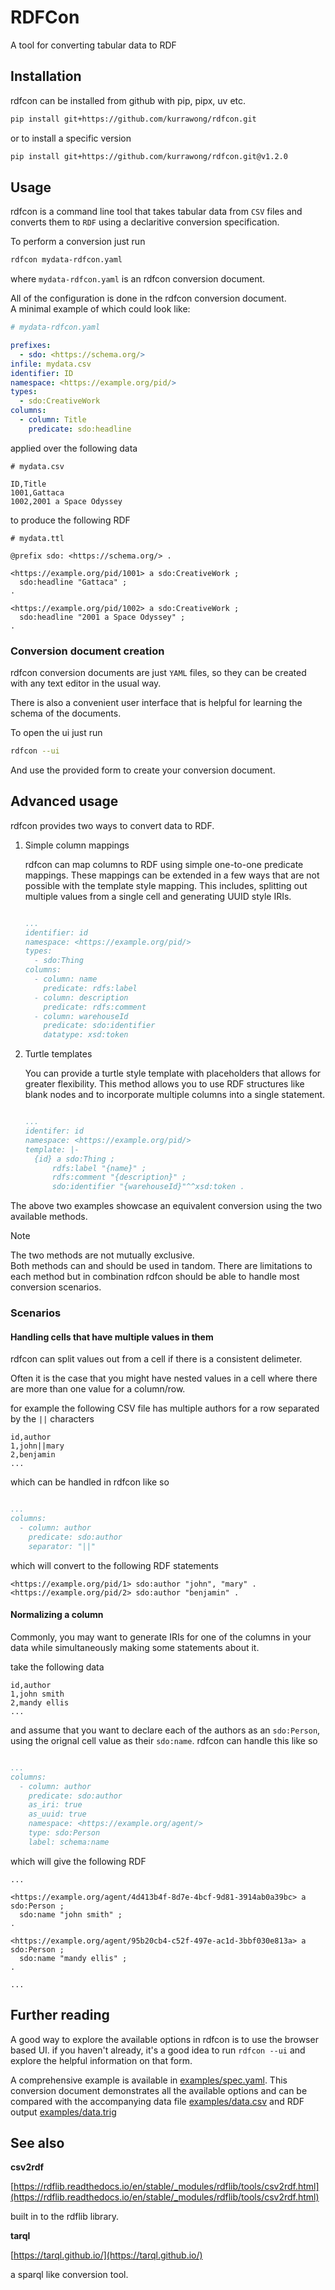 # RDFCon

A tool for converting tabular data to RDF

## Installation

rdfcon can be installed from github with pip, pipx, uv etc.

```bash
pip install git+https://github.com/kurrawong/rdfcon.git
```

or to install a specific version

```bash
pip install git+https://github.com/kurrawong/rdfcon.git@v1.2.0
```

## Usage

rdfcon is a command line tool that takes tabular data from `CSV` files and converts them
to `RDF` using a declaritive conversion specification.

To perform a conversion just run

```bash
rdfcon mydata-rdfcon.yaml
```

where `mydata-rdfcon.yaml` is an rdfcon conversion document.

All of the configuration is done in the rdfcon conversion document.  
A minimal example of which could look like:

```yml
# mydata-rdfcon.yaml

prefixes:
  - sdo: <https://schema.org/>
infile: mydata.csv
identifier: ID
namespace: <https://example.org/pid/>
types:
  - sdo:CreativeWork
columns:
  - column: Title
    predicate: sdo:headline
```

applied over the following data

```csv
# mydata.csv

ID,Title
1001,Gattaca
1002,2001 a Space Odyssey
```

to produce the following RDF

```turtle
# mydata.ttl

@prefix sdo: <https://schema.org/> .

<https://example.org/pid/1001> a sdo:CreativeWork ;
  sdo:headline "Gattaca" ;
.

<https://example.org/pid/1002> a sdo:CreativeWork ;
  sdo:headline "2001 a Space Odyssey" ;
.
```

### Conversion document creation

rdfcon conversion documents are just `YAML` files, so they can be created with any text
editor in the usual way.

There is also a convenient user interface that is helpful for learning the schema of the documents.

To open the ui just run

```bash
rdfcon --ui
```

And use the provided form to create your conversion document.

## Advanced usage

rdfcon provides two ways to convert data to RDF.

1. Simple column mappings

   rdfcon can map columns to RDF using simple one-to-one predicate mappings.
   These mappings can be extended in a few ways that are not
   possible with the template style mapping. This includes, splitting out multiple
   values from a single cell and generating UUID style IRIs.

   ```yml

   ...
   identifier: id
   namespace: <https://example.org/pid/>
   types:
     - sdo:Thing
   columns:
     - column: name
       predicate: rdfs:label
     - column: description
       predicate: rdfs:comment
     - column: warehouseId
       predicate: sdo:identifier
       datatype: xsd:token
   ```

2. Turtle templates

   You can provide a turtle style template with placeholders that allows for
   greater flexibility. This method allows you to use RDF structures like blank nodes
   and to incorporate multiple columns into a single statement.

   ```yml

   ...
   identifer: id
   namespace: <https://example.org/pid/>
   template: |-
     {id} a sdo:Thing ;
         rdfs:label "{name}" ;
         rdfs:comment "{description}" ;
         sdo:identifier "{warehouseId}"^^xsd:token .
   ```

The above two examples showcase an equivalent conversion using the two available
methods.

> [!NOTE]  
> The two methods are not mutually exclusive.  
> Both methods can and should be used in tandom. There are limitations to each method
> but in combination rdfcon should be able to handle most conversion scenarios.

### Scenarios

#### Handling cells that have multiple values in them

rdfcon can split values out from a cell if there is a consistent delimeter.

Often it is the case that you might have nested values in a cell where there are more than one
value for a column/row.

for example the following CSV file has multiple authors for a row separated by the `||`
characters

```csv
id,author
1,john||mary
2,benjamin
...
```

which can be handled in rdfcon like so

```yml

...
columns:
  - column: author
    predicate: sdo:author
    separator: "||"
```

which will convert to the following RDF statements

```turtle
<https://example.org/pid/1> sdo:author "john", "mary" .
<https://example.org/pid/2> sdo:author "benjamin" .
```

#### Normalizing a column

Commonly, you may want to generate IRIs for one of the columns in your data while
simultaneously making some statements about it.

take the following data

```csv
id,author
1,john smith
2,mandy ellis
...
```

and assume that you want to declare each of the authors as an `sdo:Person`, using the
orignal cell value as their `sdo:name`. rdfcon can handle this like so

```yml

...
columns:
  - column: author
    predicate: sdo:author
    as_iri: true
    as_uuid: true
    namespace: <https://example.org/agent/>
    type: sdo:Person
    label: schema:name
```

which will give the following RDF

```turtle
...

<https://example.org/agent/4d413b4f-8d7e-4bcf-9d81-3914ab0a39bc> a sdo:Person ;
  sdo:name "john smith" ;
.

<https://example.org/agent/95b20cb4-c52f-497e-ac1d-3bbf030e813a> a sdo:Person ;
  sdo:name "mandy ellis" ;
.

...
```

## Further reading

A good way to explore the available options in rdfcon is to use the browser based UI.
if you haven't already, it's a good idea to run `rdfcon --ui` and explore the helpful
information on that form.

A comprehensive example is available in [examples/spec.yaml](./examples/spec.yaml). This
conversion document demonstrates all the available options and can be compared with the
accompanying data file [examples/data.csv](./examples/data.csv) and RDF output
[examples/data.trig](./examples/data.trig)

## See also

**csv2rdf**

[https://rdflib.readthedocs.io/en/stable/_modules/rdflib/tools/csv2rdf.html](https://rdflib.readthedocs.io/en/stable/_modules/rdflib/tools/csv2rdf.html)

built in to the rdflib library.

**tarql**

[https://tarql.github.io/](https://tarql.github.io/)

a sparql like conversion tool.
